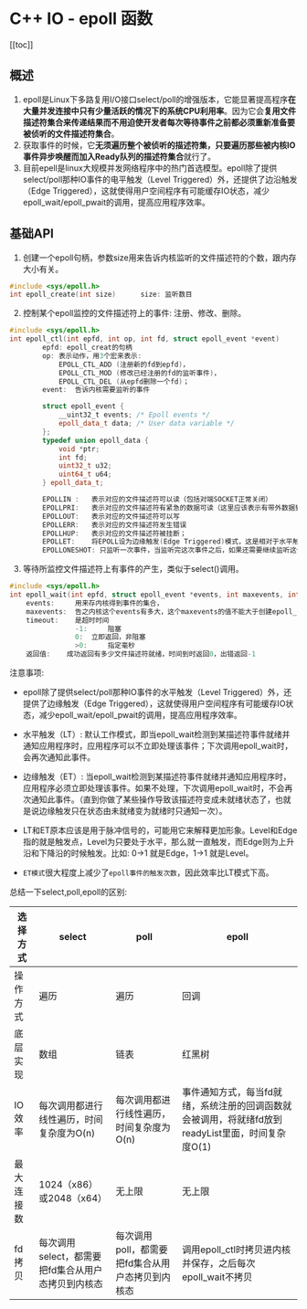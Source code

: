 # C++ IO - epoll 函数

[[toc]]

## 概述

1. epoll是Linux下多路复用I/O接口select/poll的增强版本，它能显著提高程序**在大量并发连接中只有少量活跃的情况下的系统CPU利用率**。因为它会**复用文件描述符集合来传递结果而不用迫使开发者每次等待事件之前都必须重新准备要被侦听的文件描述符集合**。
2. 获取事件的时候，它**无须遍历整个被侦听的描述符集，只要遍历那些被内核IO事件异步唤醒而加入Ready队列的描述符集合**就行了。
3. 目前epell是linux大规模并发网络程序中的热门首选模型。epoll除了提供select/poll那种IO事件的电平触发（Level Triggered）外，还提供了边沿触发（Edge Triggered），这就使得用户空间程序有可能缓存IO状态，减少epoll_wait/epoll_pwait的调用，提高应用程序效率。

## 基础API

1. 创建一个epoll句柄，参数size用来告诉内核监听的文件描述符的个数，跟内存大小有关。

```cpp
#include <sys/epoll.h>
int epoll_create(int size)		size: 监听数目
```

2. 控制某个epoll监控的文件描述符上的事件: 注册、修改、删除。

```cpp
#include <sys/epoll.h>
int epoll_ctl(int epfd, int op, int fd, struct epoll_event *event)
		epfd: epoll_creat的句柄
		op: 表示动作，用3个宏来表示: 
			EPOLL_CTL_ADD (注册新的fd到epfd)，
			EPOLL_CTL_MOD (修改已经注册的fd的监听事件)，
			EPOLL_CTL_DEL (从epfd删除一个fd)；
		event: 	告诉内核需要监听的事件

		struct epoll_event {
			__uint32_t events; /* Epoll events */
			epoll_data_t data; /* User data variable */
		};
		typedef union epoll_data {
			void *ptr;
			int fd;
			uint32_t u32;
			uint64_t u64;
		} epoll_data_t;

		EPOLLIN : 	表示对应的文件描述符可以读（包括对端SOCKET正常关闭）
		EPOLLPRI: 	表示对应的文件描述符有紧急的数据可读（这里应该表示有带外数据到来）
		EPOLLOUT: 	表示对应的文件描述符可以写
		EPOLLERR: 	表示对应的文件描述符发生错误
		EPOLLHUP: 	表示对应的文件描述符被挂断；
		EPOLLET:  	将EPOLL设为边缘触发(Edge Triggered)模式，这是相对于水平触发(Level Triggered)而言的
		EPOLLONESHOT: 只监听一次事件，当监听完这次事件之后，如果还需要继续监听这个socket的话，需要再次把这个socket加入到EPOLL队列里

```

3. 等待所监控文件描述符上有事件的产生，类似于select()调用。

```cpp
#include <sys/epoll.h>
int epoll_wait(int epfd, struct epoll_event *events, int maxevents, int timeout)
	events: 	用来存内核得到事件的集合，
	maxevents: 	告之内核这个events有多大，这个maxevents的值不能大于创建epoll_create()时的size，
	timeout: 	是超时时间
				-1: 	阻塞
				0: 	立即返回，非阻塞
				>0: 	指定毫秒
	返回值: 	成功返回有多少文件描述符就绪，时间到时返回0，出错返回-1

```


注意事项:

* epoll除了提供select/poll那种IO事件的水平触发（Level Triggered）外，还提供了边缘触发（Edge Triggered），这就使得用户空间程序有可能缓存IO状态，减少epoll_wait/epoll_pwait的调用，提高应用程序效率。

* 水平触发（LT）: 默认工作模式，即当epoll_wait检测到某描述符事件就绪并通知应用程序时，应用程序可以不立即处理该事件；下次调用epoll_wait时，会再次通知此事件。

* 边缘触发（ET）:  当epoll_wait检测到某描述符事件就绪并通知应用程序时，应用程序必须立即处理该事件。如果不处理，下次调用epoll_wait时，不会再次通知此事件。（直到你做了某些操作导致该描述符变成未就绪状态了，也就是说边缘触发只在状态由未就绪变为就绪时只通知一次）。

* LT和ET原本应该是用于脉冲信号的，可能用它来解释更加形象。Level和Edge指的就是触发点，Level为只要处于水平，那么就一直触发，而Edge则为上升沿和下降沿的时候触发。比如: 0->1 就是Edge，1->1 就是Level。

* `ET模式`很大程度上减少了`epoll事件的触发次数`，因此效率比LT模式下高。


总结一下select,poll,epoll的区别: 

选择方式 |select | poll | epoll
---|---|---|---
操作方式|	遍历|	遍历|	回调
底层实现|	数组|	链表|	红黑树
IO效率|	每次调用都进行线性遍历，时间复杂度为O(n)|	每次调用都进行线性遍历，时间复杂度为O(n)|	事件通知方式，每当fd就绪，系统注册的回调函数就会被调用，将就绪fd放到readyList里面，时间复杂度O(1)
最大连接数|	1024（x86）或2048（x64）|	无上限|	无上限
fd拷贝|	每次调用select，都需要把fd集合从用户态拷贝到内核态|	每次调用poll，都需要把fd集合从用户态拷贝到内核态|	调用epoll_ctl时拷贝进内核并保存，之后每次epoll_wait不拷贝

